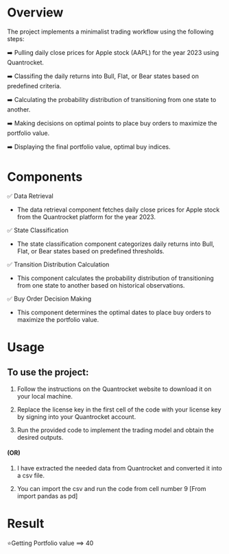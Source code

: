 # Overview
The project implements a minimalist trading workflow using the following steps:

➡️ Pulling daily close prices for Apple stock (AAPL) for the year 2023 using Quantrocket.

➡️ Classifing the daily returns into Bull, Flat, or Bear states based on predefined criteria.

➡️ Calculating the probability distribution of transitioning from one state to another.

➡️ Making decisions on optimal points to place buy orders to maximize the portfolio value.

➡️ Displaying the final portfolio value, optimal buy indices.

# Components  
✅ Data Retrieval

- The data retrieval component fetches daily close prices for Apple stock from the Quantrocket platform for the year 2023.

✅ State Classification

- The state classification component categorizes daily returns into Bull, Flat, or Bear states based on predefined thresholds.

✅ Transition Distribution Calculation

- This component calculates the probability distribution of transitioning from one state to another based on historical observations.

✅ Buy Order Decision Making

- This component determines the optimal dates to place buy orders to maximize the portfolio value.


# Usage
## To use the project:

1) Follow the instructions on the Quantrocket website to download it on your local machine.

2) Replace the license key in the first cell of the code with your license key by signing into your Quantrocket account.

3) Run the provided code to implement the trading model and obtain the desired outputs.

#### (OR)

1) I have extracted the needed data from Quantrocket and converted it into a csv file.

2) You can import the csv and run the code from cell number 9 [From import pandas as pd]


# Result
⭐Getting Portfolio value ==> 40
